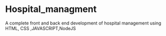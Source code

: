 # Hospital_managment
A complete front and back end development of hospital management using HTML, CSS ,JAVASCRIPT,NodeJS
